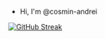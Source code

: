 - Hi, I'm @cosmin-andrei

[![GitHub Streak](https://streak-stats.demolab.com/?user=cosmin-andrei)](https://git.io/streak-stats)
